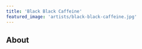 ```yaml
---
title: 'Black Black Caffeine'
featured_image: 'artists/black-black-caffeine.jpg'
---
```


## About


